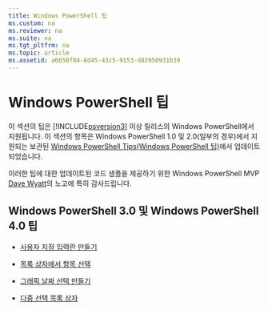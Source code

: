 ```yaml
---
title: Windows PowerShell 팁
ms.custom: na
ms.reviewer: na
ms.suite: na
ms.tgt_pltfrm: na
ms.topic: article
ms.assetid: a6658f04-8d45-43c5-9153-d82950931b39
---
```

# Windows PowerShell 팁
이 섹션의 팁은 [!INCLUDE[psversion3](../Token/psversion3_md.md)] 이상 릴리스의 Windows PowerShell에서 지원됩니다. 이 섹션의 항목은 Windows PowerShell 1.0 및 2.0(일부의 경우)에서 지원되는 보관된 [Windows PowerShell Tips(Windows PowerShell 팁)](http://technet.microsoft.com/library/hh848797.aspx)에서 업데이트되었습니다.

이러한 팁에 대한 업데이트된 코드 샘플을 제공하기 위한 Windows PowerShell MVP [Dave Wyatt](http://mvp.microsoft.com/mvp/Dave%20Wyatt-5000730)의 노고에 특히 감사드립니다.

## Windows PowerShell 3.0 및 Windows PowerShell 4.0 팁

-   [사용자 지정 입력란 만들기](../Topic/Creating-a-Custom-Input-Box.md)

-   [목록 상자에서 항목 선택](../Topic/Selecting-Items-from-a-List-Box.md)

-   [그래픽 날짜 선택 만들기](../Topic/Creating-a-Graphical-Date-Picker.md)

-   [다중 선택 목록 상자](../Topic/Multiple-selection-List-Boxes.md)



<!--HONumber=Apr16_HO1-->


